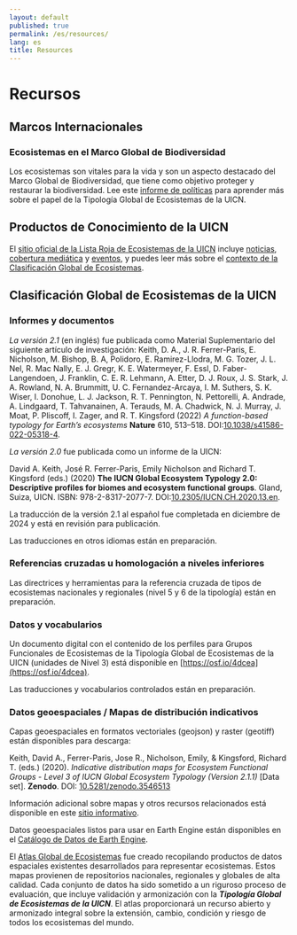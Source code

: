 ```yaml
---
layout: default
published: true
permalink: /es/resources/
lang: es
title: Resources
---
```


# Recursos

## Marcos Internacionales

### Ecosistemas en el Marco Global de Biodiversidad

Los ecosistemas son vitales para la vida y son un aspecto destacado del Marco Global de Biodiversidad, que tiene como objetivo proteger y restaurar la biodiversidad. Lee este [informe de políticas](https://iucn.org/resources/policy-brief/ecosystems-global-biodiversity-framework) para aprender más sobre el papel de la Tipología Global de Ecosistemas de la UICN.

## Productos de Conocimiento de la UICN

El [sitio oficial de la Lista Roja de Ecosistemas de la UICN](https://iucnrle.org/) incluye [noticias](https://iucnrle.org/blog/), [cobertura mediática](https://iucnrle.org/press/media-coverage/) y [eventos](https://iucnrle.org/events/), y puedes leer más sobre el [contexto de la Clasificación Global de Ecosistemas](https://iucnrle.org/global-eco-typo).

## Clasificación Global de Ecosistemas de la UICN

### Informes y documentos
*La versión 2.1* (en inglés) fue publicada como Material
Suplementario del siguiente artículo de investigación:
Keith, D. A., J. R. Ferrer-Paris, E. Nicholson, M. Bishop, B. A, Polidoro, E. Ramirez-Llodra, M. G. Tozer, J. L. Nel, R. Mac Nally, E. J. Gregr, K. E. Watermeyer, F. Essl, D. Faber-Langendoen, J. Franklin, C. E. R. Lehmann, A. Etter, D. J. Roux, J. S. Stark, J. A. Rowland, N. A. Brummitt, U. C. Fernandez-Arcaya, I. M. Suthers, S. K. Wiser, I. Donohue, L. J. Jackson, R. T. Pennington, N. Pettorelli, A. Andrade, A. Lindgaard, T. Tahvanainen, A. Terauds, M. A. Chadwick, N. J. Murray, J. Moat, P. Pliscoff, I. Zager, and R. T. Kingsford (2022) *A function-based typology for Earth’s ecosystems* **Nature**  610, 513–518. DOI:[10.1038/s41586-022-05318-4](https://doi.org/10.1038/s41586-022-05318-4).

*La versión 2.0* fue publicada como un informe de la UICN:

David A. Keith, José R. Ferrer-Paris, Emily Nicholson and Richard T. Kingsford (eds.) (2020) **The IUCN Global Ecosystem Typology 2.0: Descriptive profiles for biomes and ecosystem functional groups**.  Gland, Suiza, UICN. ISBN: 978-2-8317-2077-7. DOI:[10.2305/IUCN.CH.2020.13.en](https://doi.org/10.2305/IUCN.CH.2020.13.en).

La traducción de la versión 2.1 al español fue completada en diciembre de 2024 y está en revisión para publicación.

Las traducciones en otros idiomas están en preparación.

### Referencias cruzadas u homologación a niveles inferiores

Las directrices y herramientas para la referencia cruzada de tipos de ecosistemas nacionales y regionales (nivel 5 y 6 de la tipología) están en preparación.

### Datos y vocabularios

Un documento digital con el contenido de los perfiles para Grupos Funcionales de Ecosistemas de la Tipología Global de Ecosistemas de la UICN (unidades de Nivel 3) está disponible en [https://osf.io/4dcea](https://osf.io/4dcea).

Las traducciones y vocabularios controlados están en preparación.

### Datos geoespaciales / Mapas de distribución indicativos

Capas geoespaciales en formatos vectoriales (geojson) y raster (geotiff) están disponibles para descarga:

Keith, David A., Ferrer-Paris, Jose R., Nicholson, Emily, & Kingsford, Richard T. (eds.) (2020). *Indicative distribution maps for Ecosystem Functional Groups - Level 3 of IUCN Global Ecosystem Typology (Version 2.1.1)* [Data set]. **Zenodo**. DOI: [10.5281/zenodo.3546513](http://doi.org/10.5281/zenodo.3546513)

Información adicional sobre mapas y otros recursos relacionados está disponible en este [sitio informativo](https://red-list-ecosystem.github.io/typology-map-info/).

Datos geoespaciales listos para usar en Earth Engine están disponibles en el [Catálogo de Datos de Earth Engine](https://developers.google.com/earth-engine/datasets/catalog/IUCN_GlobalEcosystemTypology_current).


El [Atlas Global de Ecosistemas](https://globalecosystemsatlas.org) fue creado recopilando productos de datos espaciales existentes desarrollados para representar ecosistemas. Estos mapas provienen de repositorios nacionales, regionales y globales de alta calidad. Cada conjunto de datos ha sido sometido a un riguroso proceso de evaluación, que incluye validación y armonización con la ***Tipología Global de Ecosistemas de la UICN***. El atlas proporcionará un recurso abierto y armonizado integral sobre la extensión, cambio, condición y riesgo de todos los ecosistemas del mundo.

